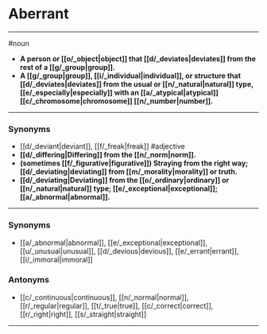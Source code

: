 # Aberrant
---
#noun
- **A person or [[o/_object|object]] that [[d/_deviates|deviates]] from the rest of a [[g/_group|group]].**
- **A [[g/_group|group]], [[i/_individual|individual]], or structure that [[d/_deviates|deviates]] from the usual or [[n/_natural|natural]] type, [[e/_especially|especially]] with an [[a/_atypical|atypical]] [[c/_chromosome|chromosome]] [[n/_number|number]].**
---
### Synonyms
- [[d/_deviant|deviant]], [[f/_freak|freak]]
#adjective
- **[[d/_differing|Differing]] from the [[n/_norm|norm]].**
- **(sometimes [[f/_figurative|figurative]]) Straying from the right way; [[d/_deviating|deviating]] from [[m/_morality|morality]] or truth.**
- **[[d/_deviating|Deviating]] from the [[o/_ordinary|ordinary]] or [[n/_natural|natural]] type; [[e/_exceptional|exceptional]]; [[a/_abnormal|abnormal]].**
---
### Synonyms
- [[a/_abnormal|abnormal]], [[e/_exceptional|exceptional]], [[u/_unusual|unusual]], [[d/_devious|devious]], [[e/_errant|errant]], [[i/_immoral|immoral]]
### Antonyms
- [[c/_continuous|continuous]], [[n/_normal|normal]], [[r/_regular|regular]], [[t/_true|true]], [[c/_correct|correct]], [[r/_right|right]], [[s/_straight|straight]]
---
